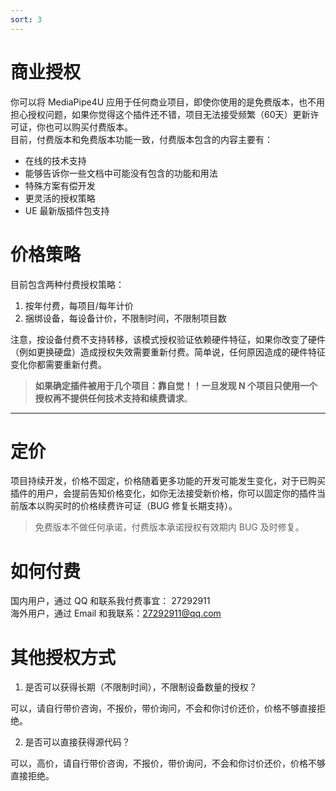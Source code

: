 ```yaml
---
sort: 3
---
```


# 商业授权

你可以将 MediaPipe4U 应用于任何商业项目，即使你使用的是免费版本，也不用担心授权问题，如果你觉得这个插件还不错，项目无法接受频繁（60天）更新许可证，你也可以购买付费版本。    
目前，付费版本和免费版本功能一致，付费版本包含的内容主要有：

- 在线的技术支持
- 能够告诉你一些文档中可能没有包含的功能和用法
- 特殊方案有偿开发
- 更灵活的授权策略
- UE 最新版插件包支持

# 价格策略

目前包含两种付费授权策略：

1. 按年付费，每项目/每年计价
2. 捆绑设备，每设备计价，不限制时间，不限制项目数

注意，按设备付费不支持转移，该模式授权验证依赖硬件特征，如果你改变了硬件（例如更换硬盘）造成授权失效需要重新付费。简单说，任何原因造成的硬件特征变化你都需要重新付费。

> **如果确定插件被用于几个项目：靠自觉！！一旦发现 N 个项目只使用一个授权再不提供任何技术支持和续费请求**。
   
---   

# 定价

项目持续开发，价格不固定，价格随着更多功能的开发可能发生变化，对于已购买插件的用户，会提前告知价格变化，如你无法接受新价格，你可以固定你的插件当前版本以购买时的价格续费许可证（BUG 修复长期支持）。

> 免费版本不做任何承诺，付费版本承诺授权有效期内 BUG 及时修复。


# 如何付费

国内用户，通过 QQ 和联系我付费事宜： 27292911   
海外用户，通过 Email 和我联系：27292911@qq.com

# 其他授权方式

1. 是否可以获得长期（不限制时间），不限制设备数量的授权？   

可以，请自行带价咨询，不报价，带价询问，不会和你讨价还价，价格不够直接拒绝。

2. 是否可以直接获得源代码？   

可以，高价，请自行带价咨询，不报价，带价询问，不会和你讨价还价，价格不够直接拒绝。
